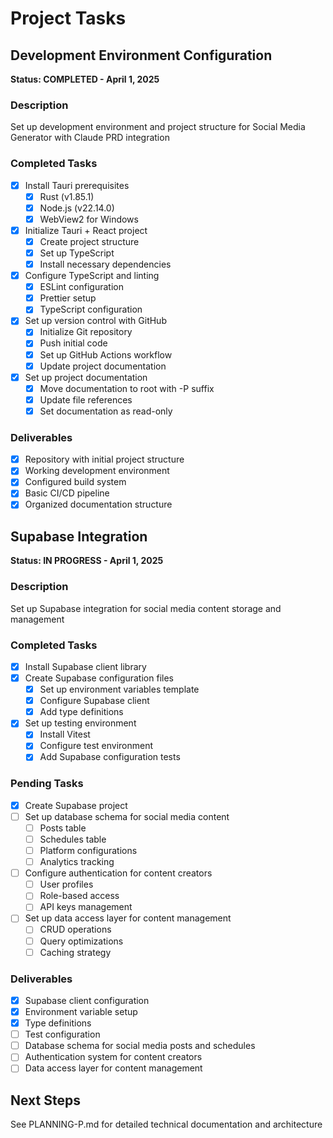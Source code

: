 # Project Tasks

## Development Environment Configuration
**Status: COMPLETED - April 1, 2025**

### Description
Set up development environment and project structure for Social Media Generator with Claude PRD integration

### Completed Tasks
- [x] Install Tauri prerequisites
  - [x] Rust (v1.85.1)
  - [x] Node.js (v22.14.0)
  - [x] WebView2 for Windows
- [x] Initialize Tauri + React project
  - [x] Create project structure
  - [x] Set up TypeScript
  - [x] Install necessary dependencies
- [x] Configure TypeScript and linting
  - [x] ESLint configuration
  - [x] Prettier setup
  - [x] TypeScript configuration
- [x] Set up version control with GitHub
  - [x] Initialize Git repository
  - [x] Push initial code
  - [x] Set up GitHub Actions workflow
  - [x] Update project documentation
- [x] Set up project documentation
  - [x] Move documentation to root with -P suffix
  - [x] Update file references
  - [x] Set documentation as read-only

### Deliverables
- [x] Repository with initial project structure
- [x] Working development environment
- [x] Configured build system
- [x] Basic CI/CD pipeline
- [x] Organized documentation structure

## Supabase Integration
**Status: IN PROGRESS - April 1, 2025**

### Description
Set up Supabase integration for social media content storage and management

### Completed Tasks
- [x] Install Supabase client library
- [x] Create Supabase configuration files
  - [x] Set up environment variables template
  - [x] Configure Supabase client
  - [x] Add type definitions
- [x] Set up testing environment
  - [x] Install Vitest
  - [x] Configure test environment
  - [x] Add Supabase configuration tests

### Pending Tasks
- [x] Create Supabase project
- [ ] Set up database schema for social media content
  - [ ] Posts table
  - [ ] Schedules table
  - [ ] Platform configurations
  - [ ] Analytics tracking
- [ ] Configure authentication for content creators
  - [ ] User profiles
  - [ ] Role-based access
  - [ ] API keys management
- [ ] Set up data access layer for content management
  - [ ] CRUD operations
  - [ ] Query optimizations
  - [ ] Caching strategy

### Deliverables
- [x] Supabase client configuration
- [x] Environment variable setup
- [x] Type definitions
- [ ] Test configuration
- [ ] Database schema for social media posts and schedules
- [ ] Authentication system for content creators
- [ ] Data access layer for content management

## Next Steps
See PLANNING-P.md for detailed technical documentation and architecture 